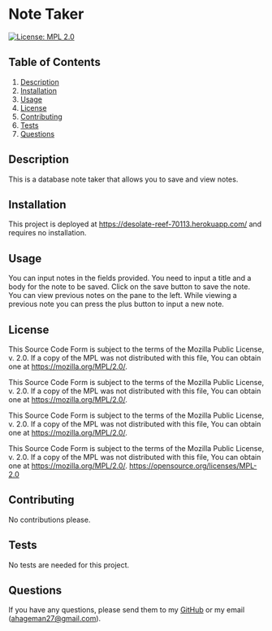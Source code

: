 # Note Taker
  [![License: MPL 2.0](https://img.shields.io/badge/License-MPL_2.0-brightgreen.svg)](https://opensource.org/licenses/MPL-2.0)
  ## Table of Contents
  1. [Description](#description)
  2. [Installation](#installation)
  3. [Usage](#usage)
  4. [License](#license)
  5. [Contributing](#contributing)
  6. [Tests](#tests)
  7. [Questions](#questions)

  ## Description
  This is a database note taker that allows you to save and view notes.

  ## Installation
  This project is deployed at https://desolate-reef-70113.herokuapp.com/ and requires no installation.

  ## Usage
  You can input notes in the fields provided. You need to input a title and a body for the note to be saved. Click on the save button to save the note. You can view previous notes on the pane to the left. While viewing a previous note you can press the plus button to input a new note.

  ## License
  This Source Code Form is subject to the terms of the Mozilla Public
  License, v. 2.0. If a copy of the MPL was not distributed with this
  file, You can obtain one at https://mozilla.org/MPL/2.0/.

  This Source Code Form is subject to the terms of the Mozilla Public
  License, v. 2.0. If a copy of the MPL was not distributed with this
  file, You can obtain one at https://mozilla.org/MPL/2.0/.

  This Source Code Form is subject to the terms of the Mozilla Public
  License, v. 2.0. If a copy of the MPL was not distributed with this
  file, You can obtain one at https://mozilla.org/MPL/2.0/.

This Source Code Form is subject to the terms of the Mozilla Public
License, v. 2.0. If a copy of the MPL was not distributed with this
file, You can obtain one at https://mozilla.org/MPL/2.0/.
  https://opensource.org/licenses/MPL-2.0

  ## Contributing
  No contributions please.

  ## Tests
  No tests are needed for this project.

  ## Questions
  If you have any questions, please send them to my [GitHub](https://github.com/ahageman27) or my email (ahageman27@gmail.com).
